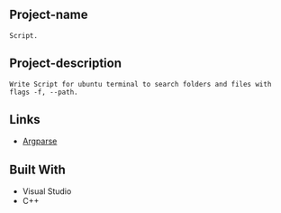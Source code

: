 ## Project-name
	Script.

## Project-description
	Write Script for ubuntu terminal to search folders and files with flags -f, --path.

## Links
- [Argparse](https://docs.python.org/3/library/argparse.html)


## Built With
- Visual Studio
- C++
